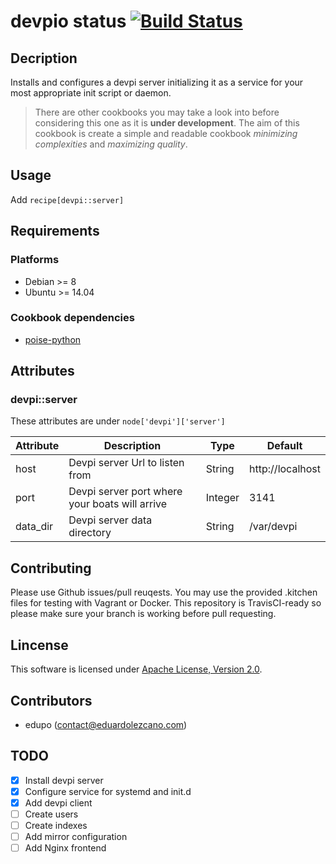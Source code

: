 # devpio status [![Build Status](https://travis-ci.org/edupo/chef.cb.devpi.svg?branch=master)](https://travis-ci.org/edupo/chef.cb.devpi)

## Decription
Installs and configures a devpi server initializing it as a service for your
most appropriate init script or daemon.

> There are other cookbooks you may take a look into before considering this
> one as it is __under development__.
> The aim of this cookbook is create a simple and readable cookbook _minimizing
> complexities_ and _maximizing quality_. 

## Usage
Add `recipe[devpi::server]`

## Requirements

### Platforms
- Debian >= 8
- Ubuntu >= 14.04

### Cookbook dependencies
- [poise-python](https://github.com/poise/poise-python)

## Attributes

### devpi::server

These attributes are under `node['devpi']['server']`

Attribute|Description|Type|Default
---------|-----------|----|-------
host | Devpi server Url to listen from | String | http://localhost
port | Devpi server port where your boats will arrive | Integer | 3141
data_dir | Devpi server data directory | String | /var/devpi

## Contributing

Please use Github issues/pull reuqests. You may use the provided .kitchen files
for testing with Vagrant or Docker. This repository is TravisCI-ready so please
make sure your branch is working before pull requesting.

## Lincense

This software is licensed under [Apache License, Version
2.0](http://www.apache.org/licenses/LICENSE-2.0).

## Contributors

* edupo (contact@eduardolezcano.com)

## TODO

- [x] Install devpi server
- [x] Configure service for systemd and init.d
- [x] Add devpi client
- [ ] Create users
- [ ] Create indexes
- [ ] Add mirror configuration
- [ ] Add Nginx frontend

